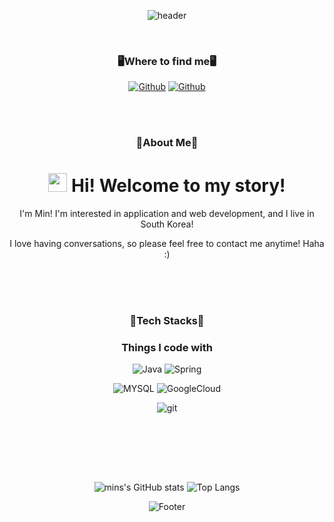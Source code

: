 <div align="center">


![header](https://capsule-render.vercel.app/api?type=waving&color=timeGradient&height=270&section=header&text=mins%20💖&fontSize=50&fontAlign=50&desc=Backend%20Developer&descSize=30&descAlign=50&descAlignY=30&animation=fadeIn)

</br>

### 🖥Where to find me🖥

<a href="https://github.com/mins-git" target="_blank"><img alt="Github" src="https://img.shields.io/badge/GitHub-%2312100E.svg?&style=for-the-badge&logo=Github&logoColor=white" /></a>
<a href="https://mins-git.github.io/" target="_blank"><img alt="Github" src="https://img.shields.io/badge/website-000000?style=for-the-badge&logo=About.me&logoColor=white" /></a>
<!-- <a href="https://discord.gg/JzPKxJcdpe" target="_blank"><img alt="Github" src="https://img.shields.io/badge/Discord-7289DA?style=for-the-badge&logo=discord&logoColor=white" /></a> -->


<div align="center">
</br></br>

### 🎈About Me🎈
<h1><img src="https://emojis.slackmojis.com/emojis/images/1531849430/4246/blob-sunglasses.gif?1531849430" width="30"/> Hi! Welcome to my story!</h1>

<p>I'm Min! I'm interested in application and web development, and I live in South Korea!</p>
<p>I love having conversations, so please feel free to contact me anytime! Haha :)</p>



</br></br></br>


### 📖Tech Stacks📖
<h3>Things I code with</h3>
<!-- <p>
    <img alt="HTML5" src="https://img.shields.io/badge/HTML5-E34F26?style=flat-square&logo=html5&logoColor=white" />
    <img alt="CSS3" src="https://img.shields.io/badge/CSS3-1572B6?style=flat-square&logo=css3&logoColor=white" />
    <img alt="JavaScript" src="https://img.shields.io/badge/JavaScript-F7DF1E?style=flat-square&logo=javascript&logoColor=black" />
    <img alt="TypeScript" src="https://img.shields.io/badge/TypeScript-007ACC?style=flat-square&logo=typescript&logoColor=white" />
    <img alt="React" src="https://img.shields.io/badge/React-20232A?style=flat-square&logo=react&logoColor=61DAFB" />
    <img alt="vue" src="https://img.shields.io/badge/Vue.js-35495E?style=flat-square&logo=vue.js&logoColor=4FC08D" />
    <img alt="Jquery" src="https://img.shields.io/badge/jQuery-0769AD?style=flat-square&logo=jquery&logoColor=white" />
    <img alt="BootStrap" src="https://img.shields.io/badge/Bootstrap-563D7C?style=flat-square&logo=bootstrap&logoColor=white" />
</p> -->
<p>  
<!--     <img alt="Python" src="https://img.shields.io/badge/Python-3776AB?style=flat-square&logo=python&logoColor=white" /> -->
    <img alt="Java" src="https://img.shields.io/badge/Java-ED8B00?style=flat-square&logo=java&logoColor=white" />
    <img alt="Spring" src="https://img.shields.io/badge/Spring-6DB33F?style=flat-square&logo=spring&logoColor=white" />
<!--     <img alt="Node" src="https://img.shields.io/badge/Node.js-43853D?style=flat-square&logo=node.js&logoColor=white" /> -->
</p>
<p>     
    <img alt="MYSQL" src="https://img.shields.io/badge/MySQL-00000F?style=flat-square&logo=mysql&logoColor=white" />
<!--     <img alt="ORACLE" src="https://img.shields.io/badge/Oracle-F80000?style=flat-square&logo=Oracle&logoColor=white" />
    <img alt="MongoDB" src="https://img.shields.io/badge/MongoDB-4EA94B?style=flat-square&logo=mongodb&logoColor=white" />
    <img alt="Heroku" src="https://img.shields.io/badge/Heroku-430098?style=flat-square&logo=heroku&logoColor=white" /> -->
    <img alt="GoogleCloud" src="https://img.shields.io/badge/Google_Cloud-4285F4?style=flat-square&logo=google-cloud&logoColor=white" />
</p>
<p><img alt="git" src="https://img.shields.io/badge/-Git-F05032?style=flat-square&logo=git&logoColor=white" /></p>

<div align="center">


</br></br>

<br>
<br>

<div align="center">
    
![mins's GitHub stats](https://github-readme-stats.vercel.app/api?username=mins-git&show_icons=true&theme=buefy)
![Top Langs](https://github-readme-stats.vercel.app/api/top-langs/?username=mins-git&layout=compact&theme=buefy)


![Footer](https://capsule-render.vercel.app/api?type=waving&color=timeGradient&height=120&section=footer)

</div>




